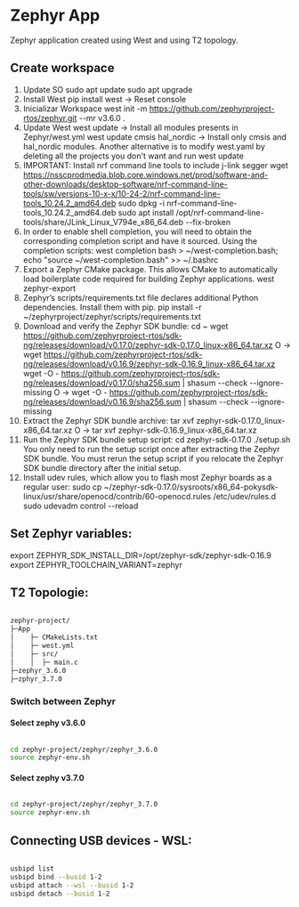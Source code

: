 # Zephyr App

Zephyr application created using West and using T2 topology.

## Create workspace

1. Update SO
    sudo apt update
    sudo apt upgrade
2. Install West
    pip install west -> Reset console    
3. Inicializar Workspace
    west init -m https://github.com/zephyrproject-rtos/zephyr.git --mr v3.6.0 .
4. Update West
    west update -> Install all modules presents in Zephyr/west.yml
    west update cmsis hal_nordic -> Install only cmsis and hal_nordic modules.
    Another alternative is to modify west.yaml by deleting all the projects you don't want and run west update
5. IMPORTANT: Install nrf command line tools to include j-link segger
    wget https://nsscprodmedia.blob.core.windows.net/prod/software-and-other-downloads/desktop-software/nrf-command-line-tools/sw/versions-10-x-x/10-24-2/nrf-command-line-tools_10.24.2_amd64.deb
    sudo dpkg -i nrf-command-line-tools_10.24.2_amd64.deb
    sudo apt install /opt/nrf-command-line-tools/share/JLink_Linux_V794e_x86_64.deb --fix-broken
6. In order to enable shell completion, you will need to obtain the corresponding completion script and have it sourced. Using the completion scripts:
    west completion bash > ~/west-completion.bash; echo "source ~/west-completion.bash" >> ~/.bashrc
7. Export a Zephyr CMake package. This allows CMake to automatically load boilerplate code required for building Zephyr applications.
    west zephyr-export
8. Zephyr’s scripts/requirements.txt file declares additional Python dependencies. Install them with pip.
    pip install -r ~/zephyrproject/zephyr/scripts/requirements.txt
9. Download and verify the Zephyr SDK bundle:
    cd ~
    wget https://github.com/zephyrproject-rtos/sdk-ng/releases/download/v0.17.0/zephyr-sdk-0.17.0_linux-x86_64.tar.xz
    O ->  wget https://github.com/zephyrproject-rtos/sdk-ng/releases/download/v0.16.9/zephyr-sdk-0.16.9_linux-x86_64.tar.xz
    wget -O - https://github.com/zephyrproject-rtos/sdk-ng/releases/download/v0.17.0/sha256.sum | shasum --check --ignore-missing
    O -> wget -O - https://github.com/zephyrproject-rtos/sdk-ng/releases/download/v0.16.9/sha256.sum | shasum --check --ignore-missing
10. Extract the Zephyr SDK bundle archive:
    tar xvf zephyr-sdk-0.17.0_linux-x86_64.tar.xz
    O -> tar xvf zephyr-sdk-0.16.9_linux-x86_64.tar.xz
11. Run the Zephyr SDK bundle setup script:
    cd zephyr-sdk-0.17.0
    ./setup.sh
    You only need to run the setup script once after extracting the Zephyr SDK bundle.
    You must rerun the setup script if you relocate the Zephyr SDK bundle directory after the initial setup.
12. Install udev rules, which allow you to flash most Zephyr boards as a regular user:
    sudo cp ~/zephyr-sdk-0.17.0/sysroots/x86_64-pokysdk-linux/usr/share/openocd/contrib/60-openocd.rules /etc/udev/rules.d
    sudo udevadm control --reload

## Set Zephyr variables:
export ZEPHYR_SDK_INSTALL_DIR=/opt/zephyr-sdk/zephyr-sdk-0.16.9
export ZEPHYR_TOOLCHAIN_VARIANT=zephyr

## T2 Topologie:

``` bash

zephyr-project/
├─App
│    ├─ CMakeLists.txt
│    ├─ west.yml
│    ├─ src/
│    │  ├─ main.c
├─zephyr_3.6.0
├─zphyr_3.7.0

```

### Switch between Zephyr

#### Select zephy v3.6.0

``` bash

cd zephyr-project/zephyr/zephyr_3.6.0
source zephyr-env.sh

```

#### Select zephy v3.7.0

```bash 

cd zephyr-project/zephyr/zephyr_3.7.0
source zephyr-env.sh

```
## Connecting USB devices - WSL:

``` bash

usbipd list
usbipd bind --busid 1-2
usbipd attach --wsl --busid 1-2
usbipd detach --busid 1-2

```


